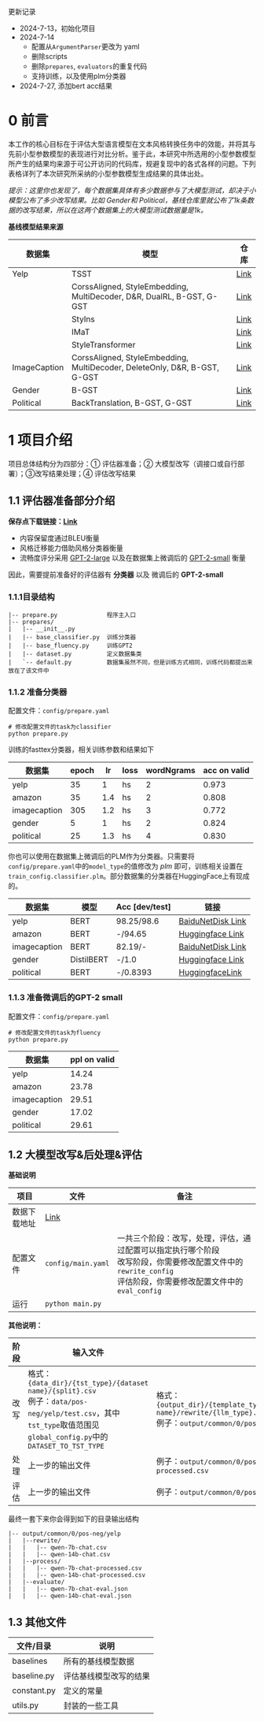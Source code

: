 更新记录

- 2024-7-13，初始化项目
- 2024-7-14
  - 配置从`ArgumentParser`更改为 yaml
  - 删除scripts
  - 删除`prepares`, `evaluators`的重复代码
  - 支持训练，以及使用plm分类器
- 2024-7-27, 添加bert acc结果

# 0 前言

本工作的核心目标在于评估大型语言模型在文本风格转换任务中的效能，并将其与先前小型参数模型的表现进行对比分析。鉴于此，本研究中所选用的小型参数模型所产生的结果均来源于可公开访问的代码库，规避复现中的各式各样的问题。下列表格详列了本次研究所采纳的小型参数模型生成结果的具体出处。

*提示：这里你也发现了，每个数据集具体有多少数据参与了大模型测试，却决于小模型公布了多少改写结果。比如 Gender和 Political，基线仓库里就公布了1k条数据的改写结果，所以在这两个数据集上的大模型测试数据量是1k。*

**基线模型结果来源**


| 数据集       | 模型                                                                      | 仓库                                                                                                 |
| ------------ | ------------------------------------------------------------------------- | ---------------------------------------------------------------------------------------------------- |
| Yelp         | TSST                                                                      | [Link](https://github.com/xiaofei05/TSST/tree/master/outputs/yelp)                                   |
|              | CorssAligned, StyleEmbedding, MultiDecoder, D&R, DualRL, B-GST, G-GST     | [Link](https://github.com/rungjoo/Stable-Style-Transformer/tree/master/evaluation/yelp/compare/yelp) |
|              | StyIns                                                                    | [Link](https://github.com/XiaoyuanYi/StyIns/tree/master/styins_outputs/yelp)                         |
|              | IMaT                                                                      | [Link](https://github.com/zhijing-jin/IMaT/tree/master/outputs/yelp)                                 |
|              | StyleTransformer                                                          | [Link](https://github.com/fastnlp/style-transformer/tree/master/outputs/yelp)                        |
| ImageCaption | CorssAligned, StyleEmbedding, MultiDecoder, DeleteOnly, D&R, B-GST, G-GST | [Link](https://github.com/nnnngo/transformer-drg-style-transfer/tree/master/results/imagecaption)    |
| Gender       | B-GST                                                                     | [Link](https://github.com/nnnngo/transformer-drg-style-transfer/tree/master/results/gender)          |
| Political    | BackTranslation, B-GST, G-GST                                             | [Link](https://github.com/nnnngo/transformer-drg-style-transfer/tree/master/results/political)       |

# 1 项目介绍

项目总体结构分为四部分：① 评估器准备；② 大模型改写（调接口或自行部署）；③改写结果处理；④ 评估改写结果

## 1.1 评估器准备部分介绍

**保存点下载链接：[Link](https://pan.baidu.com/s/1K3m-k_henrQTIzYmZXKA4Q?pwd=1234 )**

- 内容保留度通过BLEU衡量
- 风格迁移能力借助风格分类器衡量
- 流畅度评分采用 [GPT-2-large](https://huggingface.co/openai-community/gpt2-large) 以及在数据集上微调后的 [GPT-2-small](https://huggingface.co/openai-community/gpt2) 衡量

因此，需要提前准备好的评估器有 **分类器** 以及 微调后的 **GPT-2-small**

### 1.1.1目录结构

```
|-- prepare.py				程序主入口
|-- prepares/
|   |-- __init__.py
|   |-- base_classifier.py  训练分类器
|   |-- base_fluency.py     训练GPT2
|   |-- dataset.py			定义数据集类
|   `-- default.py			数据集虽然不同，但是训练方式相同，训练代码都提出来放在了该文件中
```

### 1.1.2 准备分类器

配置文件：`config/prepare.yaml`

```shell
# 修改配置文件的task为classifier
python prepare.py
```

训练的fasttex分类器，相关训练参数和结果如下


| 数据集       | epoch | lr  | loss | wordNgrams | acc on valid |
| ------------ | ----- | --- | ---- | ---------- | ------------ |
| yelp         | 35    | 1   | hs   | 2          | 0.973        |
| amazon       | 35    | 1.4 | hs   | 2          | 0.808        |
| imagecaption | 305   | 1.2 | hs   | 3          | 0.772        |
| gender       | 5     | 1   | hs   | 2          | 0.824        |
| political    | 25    | 1.3 | hs   | 4          | 0.830        |


你也可以使用在数据集上微调后的PLM作为分类器。只需要将`config/prepare.yaml`中的`model_type`的值修改为 *plm* 即可，训练相关设置在`train_config.classifier.plm`。部分数据集的分类器在HuggingFace上有现成的。

| 数据集       | 模型       | Acc [dev/test] | 链接                                                         |
| ------------ | ---------- | -------------- | ------------------------------------------------------------ |
| yelp         | BERT       | 98.25/98.6     | [BaiduNetDisk Link](https://pan.baidu.com/s/1K3m-k_henrQTIzYmZXKA4Q?pwd=1234 ) |
| amazon       | BERT       | -/94.65        | [Huggingface Link](https://huggingface.co/fabriceyhc/bert-base-uncased-amazon_polarity) |
| imagecaption | BERT       | 82.19/-        | [BaiduNetDisk Link](https://pan.baidu.com/s/1K3m-k_henrQTIzYmZXKA4Q?pwd=1234 ) |
| gender       | DistilBERT | -/1.0          | [Huggingface Link](https://huggingface.co/padmajabfrl/Gender-Classification/tree/main) |
| political    | BERT       | -/0.8393       | [HuggingfaceLink](https://huggingface.co/harshal-11/Bert-political-classification/tree/main) |

### 1.1.3 准备微调后的GPT-2 small

配置文件：`config/prepare.yaml`

```shell
# 修改配置文件的task为fluency
python prepare.py
```

| 数据集       | ppl on valid |
| ------------ | ------------ |
| yelp         | 14.24        |
| amazon       | 23.78        |
| imagecaption | 29.51        |
| gender       | 17.02        |
| political    | 29.61        |

## 1.2 大模型改写&后处理&评估

**基础说明**

| 项目         | 文件                                                         | 备注                                                         |
| ------------ | ------------------------------------------------------------ | ------------------------------------------------------------ |
| 数据下载地址 | [Link](https://pan.baidu.com/s/1K3m-k_henrQTIzYmZXKA4Q?pwd=1234) |                                                              |
| 配置文件     | `config/main.yaml`                                           | 一共三个阶段：改写，处理，评估，通过配置可以指定执行哪个阶段<br/>改写阶段，你需要修改配置文件中的`rewrite_config`<br/>评估阶段，你需要修改配置文件中的`eval_config` |
| 运行         | `python main.py`                                             |                                                              |

**其他说明：**

| 阶段 | 输入文件                                                     | 输出文件                                                     |
| ---- | ------------------------------------------------------------ | ------------------------------------------------------------ |
| 改写 | 格式：`{data_dir}/{tst_type}/{dataset name}/{split}.csv`<br/>例子：`data/pos-neg/yelp/test.csv`，其中`tst_type`取值范围见`global_config.py`中的`DATASET_TO_TST_TYPE` | 格式：`{output_dir}/{template_type}/{template_idx}/{tst_type}/{dataset name}/rewrite/{llm_type}.csv`<br/>例子：`output/common/0/pos-neg/yelp/rewrite/qwen-7b-chat.csv` |
| 处理 | 上一步的输出文件                                             | 例子：`output/common/0/pos-neg/process/qwen-7b-chat-processed.csv` |
| 评估 | 上一步的输出文件                                             | 例子：`output/common/0/pos-neg/evaluate/qwen-7b-chat-eval.json` |

最终一套下来你会得到如下的目录输出结构

```
|-- output/common/0/pos-neg/yelp
|	|--rewrite/
|	|	|-- qwen-7b-chat.csv
|	|	|-- qwen-14b-chat.csv
|	|--process/
|	|	|-- qwen-7b-chat-processed.csv
|	|	|-- qwen-14b-chat-processed.csv
|	|--evaluate/
|	|	|-- qwen-7b-chat-eval.json
|	|	|-- qwen-14b-chat-eval.json
```

## 1.3 其他文件


| 文件/目录   | 说明                   |
| ----------- | ---------------------- |
| baselines   | 所有的基线模型数据     |
| baseline.py | 评估基线模型改写的结果 |
| constant.py | 定义的常量             |
| utils.py    | 封装的一些工具         |
